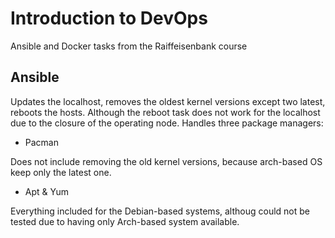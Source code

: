 # Introduction to DevOps

Ansible and Docker tasks from the Raiffeisenbank course

## Ansible
Updates the localhost, removes the oldest kernel versions except two latest, reboots the hosts. Although the reboot task does not work for the localhost due to the closure of the operating node.
Handles three package managers:

- Pacman

Does not include removing the old kernel versions, because arch-based OS keep only the latest one.

- Apt & Yum

Everything included for the Debian-based systems, althoug could not be tested due to having only Arch-based system available.

